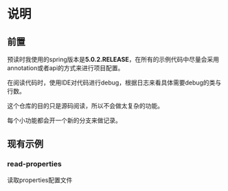 # 说明

## 前置

预读时我使用的spring版本是**5.0.2.RELEASE**，在所有的示例代码中尽量会采用annotation或者api的方式来进行项目配置。

在阅读代码时，使用IDE对代码进行debug，根据日志来看具体需要debug的类与行数。

这个仓库的目的只是源码阅读，所以不会做太复杂的功能。

每个小功能都会开一个新的分支来做记录。

## 现有示例

### read-properties

读取properties配置文件





